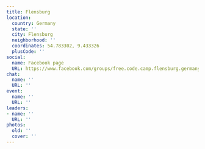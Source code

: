 ```yaml
---
title: Flensburg
location:
  country: Germany
  state: ''
  city: Flensburg
  neighborhood: ''
  coordinates: 54.783302, 9.433326
  plusCode: ''
social:
  name: Facebook page
  URL: https://www.facebook.com/groups/free.code.camp.flensburg.germany
chat:
  name: ''
  URL: ''
event:
  name: ''
  URL: ''
leaders:
- name: ''
  URL: ''
photos:
  old: ''
  cover: ''
---
```

